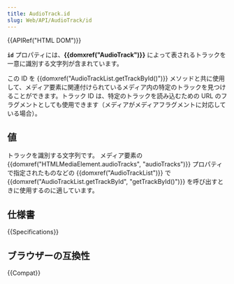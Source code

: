 ```yaml
---
title: AudioTrack.id
slug: Web/API/AudioTrack/id
---
```


{{APIRef("HTML DOM")}}

**`id`** プロパティには、**{{domxref("AudioTrack")}}** によって表されるトラックを一意に識別する文字列が含まれています。

この ID を {{domxref("AudioTrackList.getTrackById()")}} メソッドと共に使用して、メディア要素に関連付けられているメディア内の特定のトラックを見つけることができます。トラック ID は、特定のトラックを読み込むための URL のフラグメントとしても使用できます（メディアがメディアフラグメントに対応している場合）。

## 値

トラックを識別する文字列です。 メディア要素の {{domxref("HTMLMediaElement.audioTracks", "audioTracks")}} プロパティで指定されたものなどの {{domxref("AudioTrackList")}} で {{domxref("AudioTrackList.getTrackById", "getTrackById()")}} を呼び出すときに使用するのに適しています。

## 仕様書

{{Specifications}}

## ブラウザーの互換性

{{Compat}}
